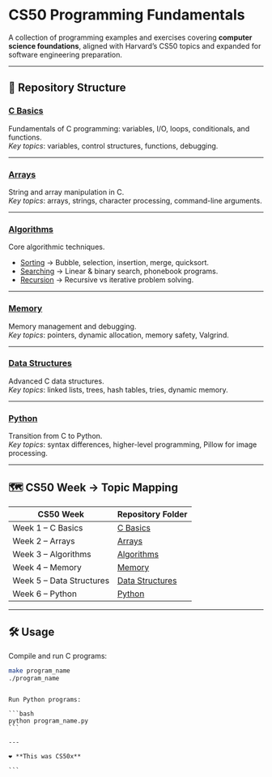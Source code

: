 # CS50 Programming Fundamentals

A collection of programming examples and exercises covering **computer science foundations**, aligned with Harvard’s CS50 topics and expanded for software engineering preparation.

---

## 📂 Repository Structure

### [C Basics](./c-basics/README.md)

Fundamentals of C programming: variables, I/O, loops, conditionals, and functions.  
_Key topics_: variables, control structures, functions, debugging.

---

### [Arrays](./arrays/README.md)

String and array manipulation in C.  
_Key topics_: arrays, strings, character processing, command-line arguments.

---

### [Algorithms](./algorithms)

Core algorithmic techniques.

- [Sorting](./algorithms/sorting/README.md) → Bubble, selection, insertion, merge, quicksort.
- [Searching](./algorithms/searching) → Linear & binary search, phonebook programs.
- [Recursion](./algorithms/recursion/README.md) → Recursive vs iterative problem solving.

---

### [Memory](./memory/README.md)

Memory management and debugging.  
_Key topics_: pointers, dynamic allocation, memory safety, Valgrind.

---

### [Data Structures](./data-structures/README.md)

Advanced C data structures.  
_Key topics_: linked lists, trees, hash tables, tries, dynamic memory.

---

### [Python](./python/README.md)

Transition from C to Python.  
_Key topics_: syntax differences, higher-level programming, Pillow for image processing.

---

## 🗺️ CS50 Week → Topic Mapping

| CS50 Week                | Repository Folder                              |
| ------------------------ | ---------------------------------------------- |
| Week 1 – C Basics        | [C Basics](./c-basics/README.md)               |
| Week 2 – Arrays          | [Arrays](./arrays/README.md)                   |
| Week 3 – Algorithms      | [Algorithms](./algorithms)                     |
| Week 4 – Memory          | [Memory](./memory/README.md)                   |
| Week 5 – Data Structures | [Data Structures](./data-structures/README.md) |
| Week 6 – Python          | [Python](./python/README.md)                   |

---

## 🛠️ Usage

Compile and run C programs:

```bash
make program_name
./program_name
```

````

Run Python programs:

```bash
python program_name.py
```

---

❤️ **This was CS50x**

```
````
